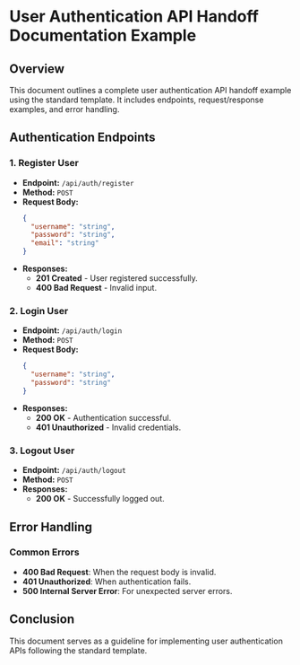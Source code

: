# User Authentication API Handoff Documentation Example

## Overview
This document outlines a complete user authentication API handoff example using the standard template. It includes endpoints, request/response examples, and error handling.

## Authentication Endpoints

### 1. Register User
- **Endpoint:** `/api/auth/register`
- **Method:** `POST`
- **Request Body:**
  ```json
  {
    "username": "string",
    "password": "string",
    "email": "string"
  }
  ```
- **Responses:**
  - **201 Created** - User registered successfully.
  - **400 Bad Request** - Invalid input.

### 2. Login User
- **Endpoint:** `/api/auth/login`
- **Method:** `POST`
- **Request Body:**
  ```json
  {
    "username": "string",
    "password": "string"
  }
  ```
- **Responses:**
  - **200 OK** - Authentication successful.
  - **401 Unauthorized** - Invalid credentials.

### 3. Logout User
- **Endpoint:** `/api/auth/logout`
- **Method:** `POST`
- **Responses:**
  - **200 OK** - Successfully logged out.

## Error Handling

### Common Errors
- **400 Bad Request**: When the request body is invalid.
- **401 Unauthorized**: When authentication fails.
- **500 Internal Server Error**: For unexpected server errors.

## Conclusion
This document serves as a guideline for implementing user authentication APIs following the standard template.